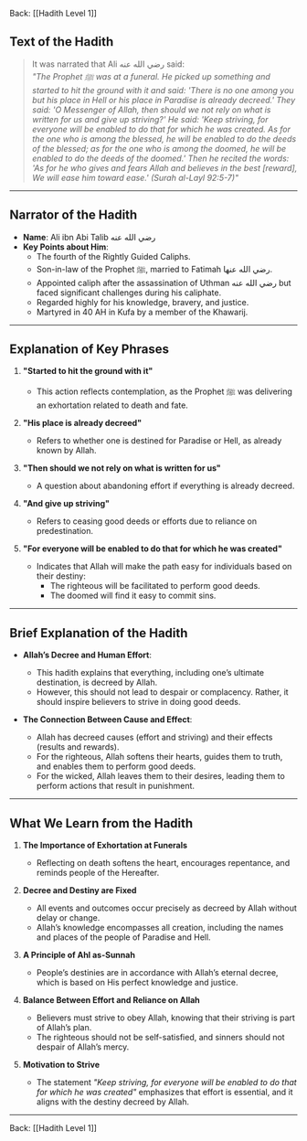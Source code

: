 Back: [[Hadith Level 1]]

## Text of the Hadith
> It was narrated that Ali رضي الله عنه said:  
> *"The Prophet ﷺ was at a funeral. He picked up something and started to hit the ground with it and said: 'There is no one among you but his place in Hell or his place in Paradise is already decreed.' They said: 'O Messenger of Allah, then should we not rely on what is written for us and give up striving?' He said: 'Keep striving, for everyone will be enabled to do that for which he was created. As for the one who is among the blessed, he will be enabled to do the deeds of the blessed; as for the one who is among the doomed, he will be enabled to do the deeds of the doomed.' Then he recited the words: *'As for he who gives and fears Allah and believes in the best [reward], We will ease him toward ease.'* (Surah al-Layl 92:5-7)"*

---

## Narrator of the Hadith
- **Name**: Ali ibn Abi Talib رضي الله عنه  
- **Key Points about Him**:  
  - The fourth of the Rightly Guided Caliphs.  
  - Son-in-law of the Prophet ﷺ, married to Fatimah رضي الله عنها.  
  - Appointed caliph after the assassination of Uthman رضي الله عنه but faced significant challenges during his caliphate.  
  - Regarded highly for his knowledge, bravery, and justice.  
  - Martyred in 40 AH in Kufa by a member of the Khawarij.  

---

## Explanation of Key Phrases
1. **"Started to hit the ground with it"**  
   - This action reflects contemplation, as the Prophet ﷺ was delivering an exhortation related to death and fate.  

2. **"His place is already decreed"**  
   - Refers to whether one is destined for Paradise or Hell, as already known by Allah.  

3. **"Then should we not rely on what is written for us"**  
   - A question about abandoning effort if everything is already decreed.  

4. **"And give up striving"**  
   - Refers to ceasing good deeds or efforts due to reliance on predestination.  

5. **"For everyone will be enabled to do that for which he was created"**  
   - Indicates that Allah will make the path easy for individuals based on their destiny:  
     - The righteous will be facilitated to perform good deeds.  
     - The doomed will find it easy to commit sins.  

---

## Brief Explanation of the Hadith
- **Allah’s Decree and Human Effort**:  
  - This hadith explains that everything, including one’s ultimate destination, is decreed by Allah.  
  - However, this should not lead to despair or complacency. Rather, it should inspire believers to strive in doing good deeds.  

- **The Connection Between Cause and Effect**:  
  - Allah has decreed causes (effort and striving) and their effects (results and rewards).  
  - For the righteous, Allah softens their hearts, guides them to truth, and enables them to perform good deeds.  
  - For the wicked, Allah leaves them to their desires, leading them to perform actions that result in punishment.  

---

## What We Learn from the Hadith
1. **The Importance of Exhortation at Funerals**  
   - Reflecting on death softens the heart, encourages repentance, and reminds people of the Hereafter.  

2. **Decree and Destiny are Fixed**  
   - All events and outcomes occur precisely as decreed by Allah without delay or change.  
   - Allah’s knowledge encompasses all creation, including the names and places of the people of Paradise and Hell.  

3. **A Principle of Ahl as-Sunnah**  
   - People’s destinies are in accordance with Allah’s eternal decree, which is based on His perfect knowledge and justice.  

4. **Balance Between Effort and Reliance on Allah**  
   - Believers must strive to obey Allah, knowing that their striving is part of Allah’s plan.  
   - The righteous should not be self-satisfied, and sinners should not despair of Allah’s mercy.  

5. **Motivation to Strive**  
   - The statement *"Keep striving, for everyone will be enabled to do that for which he was created"* emphasizes that effort is essential, and it aligns with the destiny decreed by Allah.  

---

Back: [[Hadith Level 1]]